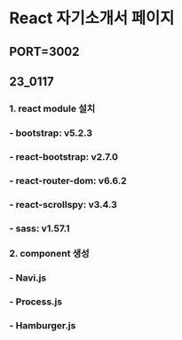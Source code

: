 # React 자기소개서 페이지
## PORT=3002

## 23_0117
### 1. react module 설치
### - bootstrap: v5.2.3
### - react-bootstrap: v2.7.0
### - react-router-dom: v6.6.2
### - react-scrollspy: v3.4.3
### - sass: v1.57.1

### 2. component 생성
### - Navi.js
### - Process.js
### - Hamburger.js
